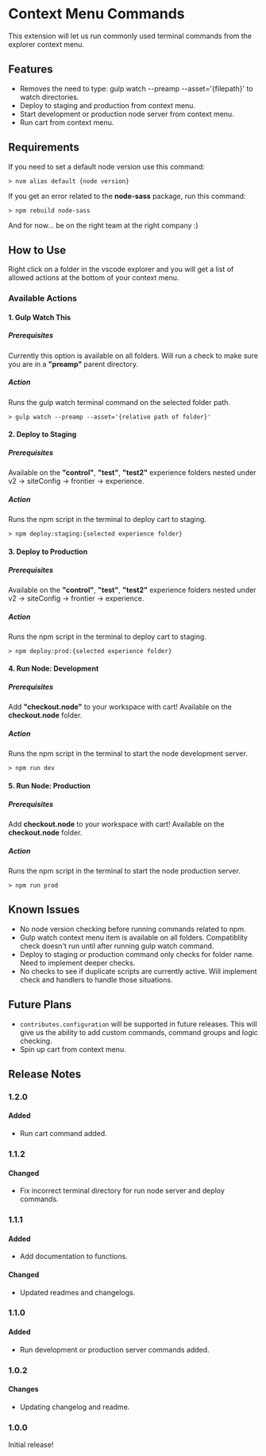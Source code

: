 # Context Menu Commands

This extension will let us run commonly used terminal commands from the explorer context menu.

## Features

- Removes the need to type: gulp watch --preamp --asset='{filepath}' to watch directories.
- Deploy to staging and production from context menu.
- Start development or production node server from context menu.
- Run cart from context menu.

## Requirements

If you need to set a default node version use this command:

`> nvm alias default {node version}`

If you get an error related to the **node-sass** package, run this command:

`> npm rebuild node-sass`

And for now... be on the right team at the right company :)

## How to Use

Right click on a folder in the vscode explorer and you will get a list of allowed actions at the bottom of your context menu.

### Available Actions

#### 1. Gulp Watch This

##### Prerequisites

Currently this option is available on all folders. Will run a check to make sure you are in a **"preamp"** parent directory.

##### Action

Runs the gulp watch terminal command on the selected folder path.

`> gulp watch --preamp --asset='{relative path of folder}'`

#### 2. Deploy to Staging

##### Prerequisites

Available on the **"control"**, **"test"**, **"test2"** experience folders nested under v2 -> siteConfig -> frontier -> experience.

##### Action

Runs the npm script in the terminal to deploy cart to staging.

`> npm deploy:staging:{selected experience folder}`

#### 3. Deploy to Production

##### Prerequisites

Available on the **"control"**, **"test"**, **"test2"** experience folders nested under v2 -> siteConfig -> frontier -> experience.

##### Action

Runs the npm script in the terminal to deploy cart to staging.

`> npm deploy:prod:{selected experience folder}`

#### 4. Run Node: Development

##### Prerequisites

Add **"checkout.node"** to your workspace with cart! Available on the **checkout.node** folder.

##### Action

Runs the npm script in the terminal to start the node development server.

`> npm run dev`

#### 5. Run Node: Production

##### Prerequisites

Add **checkout.node** to your workspace with cart! Available on the **checkout.node** folder.

##### Action

Runs the npm script in the terminal to start the node production server.

`> npm run prod`

## Known Issues

- No node version checking before running commands related to npm.
- Gulp watch context menu item is available on all folders. Compatiblity check doesn't run until after running gulp watch command.
- Deploy to staging or production command only checks for folder name. Need to implement deeper checks.
- No checks to see if duplicate scripts are currently active. Will implement check and handlers to handle those situations.

## Future Plans

- `contributes.configuration` will be supported in future releases. This will give us the ability to add custom commands, command groups and logic checking.
- Spin up cart from context menu.

## Release Notes

### 1.2.0

#### Added

- Run cart command added.

### 1.1.2

#### Changed

- Fix incorrect terminal directory for run node server and deploy commands.

### 1.1.1

#### Added

- Add documentation to functions.

#### Changed

- Updated readmes and changelogs.

### 1.1.0

#### Added

- Run development or production server commands added.

### 1.0.2

#### Changes

- Updating changelog and readme.

### 1.0.0

Initial release!
